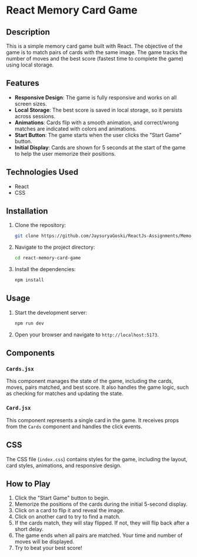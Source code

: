 # React Memory Card Game

## Description

This is a simple memory card game built with React. The objective of the game is to match pairs of cards with the same image. The game tracks the number of moves and the best score (fastest time to complete the game) using local storage.

## Features

- **Responsive Design**: The game is fully responsive and works on all screen sizes.
- **Local Storage**: The best score is saved in local storage, so it persists across sessions.
- **Animations**: Cards flip with a smooth animation, and correct/wrong matches are indicated with colors and animations.
- **Start Button**: The game starts when the user clicks the "Start Game" button.
- **Initial Display**: Cards are shown for 5 seconds at the start of the game to help the user memorize their positions.

## Technologies Used

- React
- CSS

## Installation

1. Clone the repository:
    ```bash
    git clone https://github.com/JaysuryaGoski/ReactJs-Assignments/Memory-Card-Game.git
    ```
2. Navigate to the project directory:
    ```bash
    cd react-memory-card-game
    ```
3. Install the dependencies:
    ```bash
    npm install
    ```

## Usage

1. Start the development server:
    ```bash
    npm run dev
    ```
2. Open your browser and navigate to `http://localhost:5173`.

## Components

### `Cards.jsx`

This component manages the state of the game, including the cards, moves, pairs matched, and best score. It also handles the game logic, such as checking for matches and updating the state.

### `Card.jsx`

This component represents a single card in the game. It receives props from the `Cards` component and handles the click events.

## CSS

The CSS file (`index.css`) contains styles for the game, including the layout, card styles, animations, and responsive design.

## How to Play

1. Click the "Start Game" button to begin.
2. Memorize the positions of the cards during the initial 5-second display.
3. Click on a card to flip it and reveal the image.
4. Click on another card to try to find a match.
5. If the cards match, they will stay flipped. If not, they will flip back after a short delay.
6. The game ends when all pairs are matched. Your time and number of moves will be displayed.
7. Try to beat your best score!


